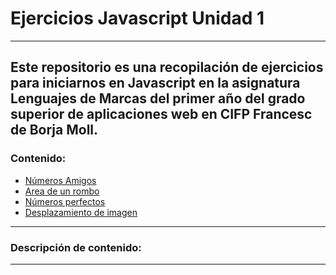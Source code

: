 # Ejercicios Javascript Unidad 1
---
Este repositorio es una recopilación de ejercicios para iniciarnos en Javascript en la asignatura Lenguajes de Marcas del primer año del grado superior de aplicaciones web en CIFP Francesc de Borja Moll.
---
### Contenido:
- [Números Amigos](https://github.com/Aminmboankod/Apuntes-Javascript/blob/main/public_html/numerosAmigos.js)
- [Area de un rombo](https://github.com/Aminmboankod/Apuntes-Javascript/blob/main/public_html/tema1.js)
- [Números perfectos](https://github.com/Aminmboankod/Apuntes-Javascript/blob/main/public_html/tema1.js)
- [Desplazamiento de imagen](https://github.com/Aminmboankod/Apuntes-Javascript/blob/main/public_html/tema1.js)

---
### Descripción de contenido:

---

